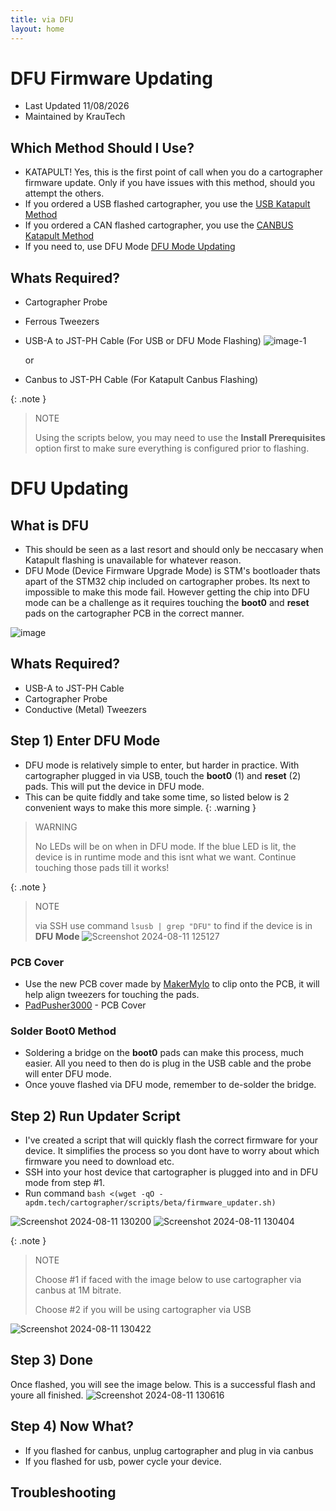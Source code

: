 ```yaml
---
title: via DFU
layout: home
---
```


# DFU Firmware Updating
- Last Updated 11/08/2026
- Maintained by KrauTech

## Which Method Should I Use?
- KATAPULT! Yes, this is the first point of call when you do a cartographer firmware update. Only if you have issues with this method, should you attempt the others.
- If you ordered a USB flashed cartographer, you use the [USB Katapult Method](usb.html)
- If you ordered a CAN flashed cartographer, you use the [CANBUS Katapult Method](canbus.html)
- If you need to, use DFU Mode [DFU Mode Updating](dfu.html)

## Whats Required?
- Cartographer Probe
- Ferrous Tweezers
- USB-A to JST-PH Cable (For USB or DFU Mode Flashing)
![image-1](https://github.com/user-attachments/assets/1c082c5d-44ff-43e1-b1bf-f70b4249a490)


  or
- Canbus to JST-PH Cable (For Katapult Canbus Flashing)

{: .note }
> NOTE
>
> Using the scripts below, you may need to use the **Install Prerequisites** option first to make sure everything is configured prior to flashing.
  
# DFU Updating
## What is DFU 
- This should be seen as a last resort and should only be neccasary when Katapult flashing is unavailable for whatever reason.
- DFU Mode (Device Firmware Upgrade Mode) is STM's bootloader thats apart of the STM32 chip included on cartographer probes. Its next to impossible to make this mode fail. However getting the chip into DFU mode can be a challenge as it requires touching the **boot0** and **reset** pads on the cartographer PCB in the correct manner.

![image](https://github.com/user-attachments/assets/b9d2581f-9b64-4e61-bc7f-e3382b0155ad)



## Whats Required?
- USB-A to JST-PH Cable
- Cartographer Probe
- Conductive (Metal) Tweezers
  
## Step 1) Enter DFU Mode
- DFU mode is relatively simple to enter, but harder in practice. With cartographer plugged in via USB, touch the **boot0** (1) and **reset** (2) pads. This will put the device in DFU mode.
- This can be quite fiddly and take some time, so listed below is 2 convenient ways to make this more simple.
{: .warning }
> WARNING
>
> No LEDs will be on when in DFU mode. If the blue LED is lit, the device is in runtime mode and this isnt what we want. Continue touching those pads till it works!

{: .note }
> NOTE
>
> via SSH use command `lsusb | grep "DFU"` to find if the device is in **DFU Mode**
![Screenshot 2024-08-11 125127](https://github.com/user-attachments/assets/5996588d-1049-458f-8aa4-82894c26168f)



### PCB Cover
- Use the new PCB cover made by [MakerMylo](https://www.youtube.com/@makermylo) to clip onto the PCB, it will help align tweezers for touching the pads.
- [PadPusher3000](/STL/PadPusher3000.stl) - PCB Cover

### Solder Boot0 Method
- Soldering a bridge on the **boot0** pads can make this process, much easier. All you need to then do is plug in the USB cable and the probe will enter DFU mode.
- Once youve flashed via DFU mode, remember to de-solder the bridge.

## Step 2) Run Updater Script
- I've created a script that will quickly flash the correct firmware for your device. It simplifies the process so you dont have to worry about which firmware you need to download etc.
- SSH into your host device that cartographer is plugged into and in DFU mode from step #1.
- Run command `bash <(wget -qO - apdm.tech/cartographer/scripts/beta/firmware_updater.sh)`

![Screenshot 2024-08-11 130200](https://github.com/user-attachments/assets/b49c213b-cd06-44aa-8fb4-9989e4994957)
![Screenshot 2024-08-11 130404](https://github.com/user-attachments/assets/1a93eb97-8dff-446b-af7b-1fdf8dd7e38f)

{: .note }
> NOTE
>
> Choose #1 if faced with the image below to use cartographer via canbus at 1M bitrate.
> 
> Choose #2 if you will be using cartographer via USB

![Screenshot 2024-08-11 130422](https://github.com/user-attachments/assets/6c187585-f4c2-4de6-965b-f12d873a9f6c)

## Step 3) Done
Once flashed, you will see the image below. This is a successful flash and youre all finished.
![Screenshot 2024-08-11 130616](https://github.com/user-attachments/assets/3c2caf92-916d-4180-a885-cbb6964a3133)

## Step 4) Now What?
- If you flashed for canbus, unplug cartographer and plug in via canbus
- If you flashed for usb, power cycle your device.

## Troubleshooting

